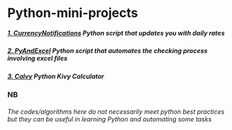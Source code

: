 # Python-mini-projects
##### [1. CurrencyNotifications](/CurrencyNotifications) Python script that updates you with daily rates
##### [2. PyAndExcel](/PyAndExcel) Python script that automates the checking process involving excel files
##### [3. Calvy](/Calvy) Python Kivy Calculator
### NB
###### The codes/algorithms here do not necessarily meet python best practices but they can be useful in learning Python and automating some tasks
